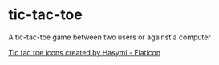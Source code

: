 # tic-tac-toe
A tic-tac-toe game between two users or against a computer

<a href="https://www.flaticon.com/free-icons/tic-tac-toe" title="tic tac toe icons">Tic tac toe icons created by Hasymi - Flaticon</a>